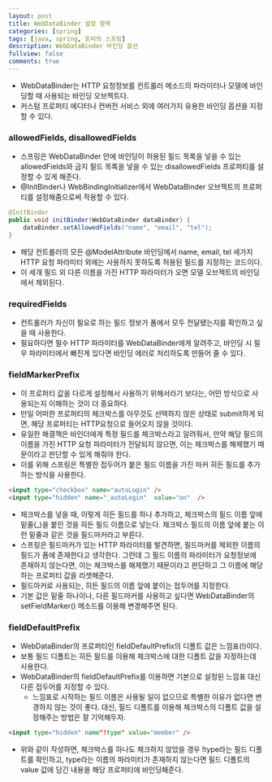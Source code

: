 ```yaml
---
layout: post
title: WebDataBinder 설정 항목
categories: [spring]
tags: [java, spring, 토비의 스프링]
description: WebDataBinder 바인딩 옵션
fullview: false
comments: true
---
```


* WebDataBinder는 HTTP 요청정보를 컨트롤러 메소드의 파라미터나 모델에 바인딩할 때 사용되는 바인딩 오브젝트다.
* 커스텀 프로퍼티 에디터나 컨버전 서비스 외에 여러가지 유용한 바인딩 옵션을 지정할 수 있다.


### allowedFields, disallowedFields
* 스프링은 WebDataBinder 안에 바인딩이 허용된 필드 목록을 넣을 수 있는 allowedFields와 금지 필드 목록을 넣을 수 있는 disallowedFields 프로퍼티를 설정할 수 있게 해준다.
* @InitBinder나 WebBindingInitializer에서 WebDataBinder 오브젝트의 프로퍼티를 설정해줌으로써 적용할 수 있다.

```java
@InitBinder
public void initBinder(WebDataBinder dataBinder) {
	dataBinder.setAllowedFields("name", "email", "tel");
}
```

* 해당 컨트롤러의 모든 @ModelAttribute 바인딩에서 name, email, tel 세가지 HTTP 요청 파라미터 외에는 사용하지 못하도록 허용된 필드를 지정하는 코드이다.
* 이 세개 필드 외 다른 이름을 가진 HTTP 파라미터가 오면 모델 오브젝트의 바인딩에서 제외된다.

### requiredFields
* 컨트롤러가 자신이 필요로 하는 필드 정보가 폼에서 모두 전달됐는지를 확인하고 싶을 때 사용한다.
* 필요하다면 필수 HTTP 파라미터를 WebDataBinder에게 알려주고, 바인딩 시 필우 파라미터에서 빠진게 있다면 바인딩 에러로 처리하도록 만들어 줄 수 있다.


### fieldMarkerPrefix
* 이 프로퍼티 값을 다르게 설정해서 사용하기 위해서라기 보다는, 어떤 방식으로 사용되는지 이해하는 것이 더 중요하다.
* 만일 어떠한 프로퍼티의 체크박스를 아무것도 선택하지 않은 상태로 submit하게 되면, 해당 프로퍼티는 HTTP요청으로 들어오지 않을 것이다.
* 유일한 해결책은 바인더에게 특정 필드를 체크박스라고 알려줘서, 만약 해당 필드의 이름을 가진 HTTP 요청 파라미터가 전달되지 않으면, 이는 체크박스를 해제했기 때문이라고 판단할 수 있게 해줘야 한다.
* 이를 위해 스프링은 특별한 접두어가 붙은 필드 이름을 가진 마커 히든 필드를 추가하는 방식을 사용한다.

```html
<input type="checkbox" name="autoLogin"	/>
<input type="hidden" name="_autoLogin"	value="on"	/>
```

* 체크박스를 넣을 때, 이렇게 히든 필드를 하나 추가하고, 체크박스의 필드 이름 앞에 밑줄(_)을 붙인 것을 히든 필드 이름으로 넣는다.  체크박스 필드의 이름 앞에 붙는 이런 밑줄과 같은 것을 필드마커라고 부른다.
* 스프링은 필드마커가 있는 HTTP 파라미터를 발견하면, 필드마커를 제외한 이름의 필드가 폼에 존재한다고 생각한다. 그런데 그 필드 이름의 파라미터가 요청정보에 존재하지 않는다면, 이는 체크박스를 해제했기 때문이라고 판단하고 그 이름에 해당하는 프로퍼티 값을 리셋해준다.
* 필드마커로 사용되는, 히든 필드의 이름 앞에 붙이는 접두어를 지정한다.
* 기본 값은 밑줄 하나이나, 다른 필드마커를 사용하고 싶다면 WebDataBinder의 setFieldMarker() 메소드를 이용해 변경해주면 된다.

### fieldDefaultPrefix
* WebDataBinder의 프로퍼티인 fieldDefaultPrefix의 디폴트 값은 느낌표(!)이다.
* 보통 필드 디폴트는 히든 필드를 이용해 체크박스에 대한 디폴트 값을 지정하는데 사용한다.
* WebDataBinder의 fieldDefaultPrefix를 이용하면 기본으로 설정된 느낌표 대신 다른 접두어를 지정할 수 있다.
	* 느낌표로 시작하는 필드 이름은 사용될 일이 없으므로 특별한 이유가 없다면 변경하지 않는 것이 좋다. 대신, 필드 디폴트를 이용해 체크박스의 디폴트 값을 설정해주는 방법은 잘 기억해두자.

```html
<input type="hidden" name"!type" value="member"	/>
```
* 위와 같이 작성하면, 체크박스를 하나도 체크하지 않았을 경우 !type라는 필드 디폴트를 확인하고, type라는 이름의 파라미터가 존재하지 않는다면 필드 디폴트의 value 값에 담긴 내용을 해당 프로퍼티에 바인딩해준다.